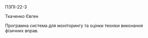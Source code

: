 ПЗПІ-22-3

Ткаченко Євген

Програмна система для моніторингу та оцінки техніки виконання фізичних вправ.
